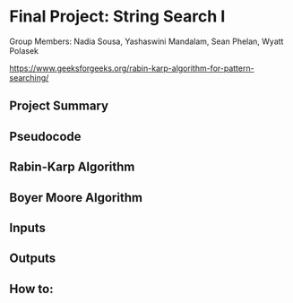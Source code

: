 <h1> Final Project: String Search I </h1>

Group Members: Nadia Sousa, Yashaswini Mandalam, Sean Phelan, Wyatt Polasek

https://www.geeksforgeeks.org/rabin-karp-algorithm-for-pattern-searching/

<h2> Project Summary </h2>


<h2> Pseudocode </h2>


<h2> Rabin-Karp Algorithm </h2>


<h2> Boyer Moore Algorithm </h2>


<h2> Inputs </h2>


<h2> Outputs </h2>


<h2> How to: </h2>

